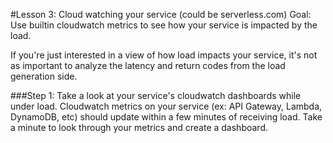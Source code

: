 #Lesson 3: Cloud watching your service (could be serverless.com)
Goal: Use builtin cloudwatch metrics to see how your service is impacted by the load.

If you're just interested in a view of how load impacts your service, it's not as important to analyze the latency and return codes from the load generation side.

###Step 1: Take a look at your service's cloudwatch dashboards while under load.
Cloudwatch metrics on your service (ex: API Gateway, Lambda, DynamoDB, etc) should update within a few minutes of receiving load.  Take a minute to look through your metrics and create a dashboard.